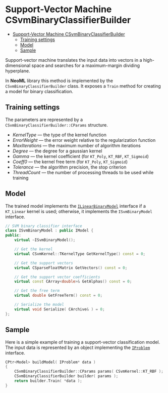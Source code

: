 # Support-Vector Machine CSvmBinaryClassifierBuilder

- [Support-Vector Machine CSvmBinaryClassifierBuilder](#support-vector-machinecsvmbinaryclassifierbuilder)
	- [Training settings](#training-settings)
	- [Model](#model)
	- [Sample](#sample)

Support-vector machine translates the input data into vectors in a high-dimensional space and searches for a maximum-margin dividing hyperplane.

In **NeoML** library this method is implemented by the  `CSvmBinaryClassifierBuilder` class. It exposes a `Train` method for creating a model for binary classification.

## Training settings

The parameters are represented by a  `CSvmBinaryClassifierBuilder::CParams` structure.

- *KernelType* — the type of the kernel function
- *ErrorWeight* — the error weight relative to the regularization function
- *MaxIterations* — the maximum number of algorithm iterations
- *Degree* — the degree for a gaussian kernel
- *Gamma* — the kernel coefficient (for `KT_Poly`, `KT_RBF`, `KT_Sigmoid`)
- *Coeff0* — the kernel free term (for `KT_Poly`, `KT_Sigmoid`)
- *Tolerance* — the algorithm precision, the stop criterion
- *ThreadCount* — the number of processing threads to be used while training

## Model

The trained model implements the [`ILinearBinaryModel`](Linear.md#for-classification) interface if a `KT_Linear` kernel is used; otherwise, it implements the `ISvmBinaryModel` interface.

```c++
// SVM binary classifier interface
class ISvmBinaryModel : public IModel {
public:
	virtual ~ISvmBinaryModel();

	// Get the kernel
	virtual CSvmKernel::TKernelType GetKernelType() const = 0;

	// Get the support vectors
	virtual CSparseFloatMatrix GetVectors() const = 0;

	// Get the support vector coefficients
	virtual const CArray<double>& GetAlphas() const = 0;

	// Get the free term
	virtual double GetFreeTerm() const = 0;

	// Serialize the model
	virtual void Serialize( CArchive& ) = 0;
};
```

## Sample

Here is a simple example of training a support-vector classification model. The input data is represented by an object implementing the [`IProblem`](Problems.md) interface.

```c++
CPtr<Model> buildModel( IProblem* data )
{
	CSvmBinaryClassifierBuilder::CParams params( CSvmKernel::KT_RBF );
	CSvmBinaryClassifierBuilder builder( params );
	return builder.Train( *data );
}
```